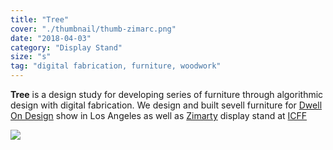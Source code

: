 ```yaml
---
title: "Tree"
cover: "./thumbnail/thumb-zimarc.png"
date: "2018-04-03"
category: "Display Stand"
size: "s"
tag: "digital fabrication, furniture, woodwork"
---
```

**Tree** is a design study for developing  series of  furniture  through algorithmic design with digital fabrication. We design and built sevell furniture for  [Dwell On Design](https://www.dwellondesign.com) show in Los Angeles  as well as [Zimarty](zimart.com) display stand  at [ICFF](https://10times.com/contemporary-furniture-fair) 

  

<img  src="https://images.ctfassets.net/mgd90li3yfeu/3t0M1di7IcuACmwIiE0U0w/1d1bfdf02aa4674992f7a923d865b0bf/Tree-DwellOnDesign-01.svg">




